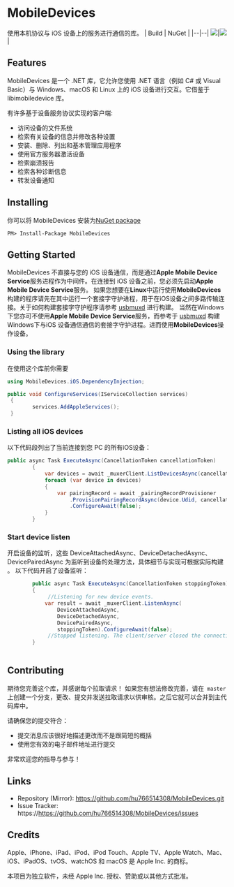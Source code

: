 # MobileDevices
使用本机协议与 iOS 设备上的服务进行通信的库。
| Build | NuGet |
|--|--|
![](https://github.com/rearguard-hu/MobileDevices/actions/workflows/dotnet.yml/badge.svg)|[![](https://img.shields.io/nuget/v/MobileDevices.svg)](https://www.nuget.org/packages/MobileDevices)|
## Features
MobileDevices 是一个 .NET 库，它允许您使用 .NET 语言（例如 C# 或 Visual Basic）与 Windows、macOS 和 Linux 上的 iOS 设备进行交互。它借鉴于 libimobiledevice 库。

有许多基于设备服务协议实现的客户端:
* 访问设备的文件系统
* 检索有关设备的信息并修改各种设置
* 安装、删除、列出和基本管理应用程序
* 使用官方服务器激活设备
* 检索崩溃报告
* 检索各种诊断信息
* 转发设备通知
## Installing
你可以将 MobileDevices 安装为[NuGet package](https://www.nuget.org/packages/MobileDevices)

```
PM> Install-Package MobileDevices 
```
## Getting Started
MobileDevices 不直接与您的 iOS 设备通信，而是通过**Apple Mobile Device Service**服务进程作为中间件。在连接到 iOS 设备之前，您必须先启动**Apple Mobile Device Service**服务。
如果您想要在**Linux**中运行使用**MobileDevices**构建的程序请先在其中运行一个套接字守护进程，用于在iOS设备之间多路传输连接。关于如何构建套接字守护程序请参考 [usbmuxd](https://github.com/libimobiledevice/usbmuxd) 进行构建。
当然在Windows下您亦可不使用**Apple Mobile Device Service**服务，而参考于 [usbmuxd](https://github.com/libimobiledevice/usbmuxd) 构建Windows下与iOS 设备通信通信的套接字守护进程。进而使用**MobileDevices**操作设备。
### Using the library
在使用这个库前你需要
```c#
using MobileDevices.iOS.DependencyInjection;

public void ConfigureServices(IServiceCollection services)
 {
        services.AddAppleServices();
 }

```
### Listing all iOS devices
以下代码段列出了当前连接到您 PC 的所有iOS设备：
```c#
public async Task ExecuteAsync(CancellationToken cancellationToken)
        {
            var devices = await _muxerClient.ListDevicesAsync(cancellationToken).ConfigureAwait(false);
            foreach (var device in devices)
            {
                var pairingRecord = await _pairingRecordProvisioner
                    .ProvisionPairingRecordAsync(device.Udid, cancellationToken)
                    .ConfigureAwait(false);
            }
        }
```
### Start device listen
开启设备的监听，这些 DeviceAttachedAsync、DeviceDetachedAsync、DevicePairedAsync 为监听到设备的处理方法，具体细节与实现可根据实际构建 。
以下代码开启了设备监听：
```c#
        public async Task ExecuteAsync(CancellationToken stoppingToken)
        {
             //Listening for new device events.
            var result = await _muxerClient.ListenAsync(
                DeviceAttachedAsync,
                DeviceDetachedAsync,
                DevicePairedAsync,
                stoppingToken).ConfigureAwait(false);
             //Stopped listening. The client/server closed the connection.
        }
        
```
## Contributing
期待您完善这个库，并感谢每个拉取请求！
如果您有想法修改完善，请在` master` 上创建一个分支，更改、提交并发送拉取请求以供审核。之后它就可以合并到主代码库中。

请确保您的提交符合：
* 提交消息应该很好地描述更改而不是跟简短的概括
* 使用您有效的电子邮件地址进行提交

非常欢迎您的指导与参与！
## Links
* Repository (Mirror): https://github.com/hu766514308/MobileDevices.git
* Issue Tracker: https://https://github.com/hu766514308/MobileDevices/issues
## Credits
Apple、iPhone、iPad、iPod、iPod Touch、Apple TV、Apple Watch、Mac、iOS、iPadOS、tvOS、watchOS 和 macOS 是 Apple Inc. 的商标。

本项目为独立软件，未经 Apple Inc. 授权、赞助或以其他方式批准。
